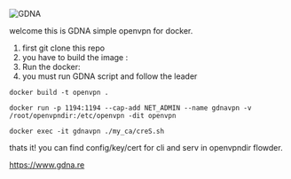 ![GDNA](https://netinfosecure.com:8443/home/christophe@gdna.re/public-www/logo.jpg)

welcome this is GDNA simple openvpn for docker.

1.  first git clone this repo
2.  you have to build the image :
3.  Run the docker:
4.  you must run GDNA script and follow the leader

```
docker build -t openvpn .
```

```
docker run -p 1194:1194 --cap-add NET_ADMIN --name gdnavpn -v /root/openvpndir:/etc/openvpn -dit openvpn
```

```
docker exec -it gdnavpn ./my_ca/creS.sh
```

thats it!
you can find config/key/cert  for cli and serv in openvpndir flowder.

https://www.gdna.re
